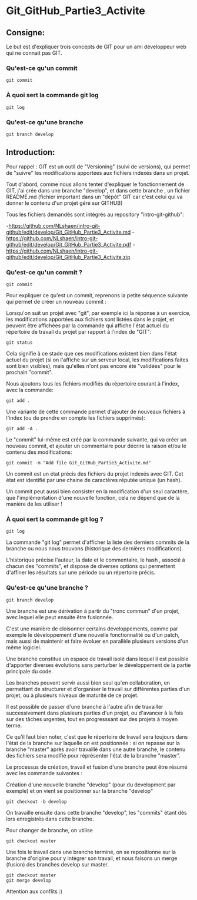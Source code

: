 # Git_GitHub_Partie3_Activite

## Consigne:

Le but est d'expliquer trois concepts de GIT pour un ami développeur web qui ne connait pas GIT.

### Qu'est-ce qu'un commit

    git commit

### À quoi sert la commande git log

    git log
    
### Qu'est-ce qu'une branche

    git branch develop

## Introduction:

Pour rappel : GIT est un outil de "Versioning" (suivi de versions), qui permet de "suivre" les modifications apportées aux fichiers indexés dans un projet.

Tout d'abord, comme nous allons tenter d'expliquer le fonctionnement de GIT, j'ai crée dans une branche "develop", et dans cette branche , un fichier README.md (fichier important dans un "dépôt" GIT car c'est celui qui va donner le contenu d'un projet géré sur GITHUB)

Tous les fichiers demandés sont intégrés au repository "intro-git-github":

 -https://github.com/NLshaen/intro-git-github/edit/develop/Git_GitHub_Partie3_Activite.md
 -https://github.com/NLshaen/intro-git-github/edit/develop/Git_GitHub_Partie3_Activite.pdf
 -https://github.com/NLshaen/intro-git-github/edit/develop/Git_GitHub_Partie3_Activite.zip

### Qu'est-ce qu'un commit ?

    git commit

Pour expliquer ce qu'est un commit, reprenons la petite séquence suivante qui permet de créer un nouveau commit :

Lorsqu'on suit un projet avec "git", par exemple ici la réponse à un exercice, les modifications apportées aux fichiers sont listées dans le projet, et peuvent être affichées par la commande qui affiche l'état actuel du répertoire de travail du projet par rapport à l'index de "GIT":

    git status
    
Cela signifie à ce stade que ces modifications existent bien dans l'état actuel du projet (si on l'affiche sur un serveur local, les modifications faites sont bien visibles), mais qu'elles n'ont pas encore été "validées" pour le prochain "commit".

Nous ajoutons tous les fichiers modifiés du répertoire courant à l'index, avec la commande:

    git add .
    
Une variante de cette commande permet d'ajouter de nouveaux fichiers à l'index (ou de prendre en compte les fichiers supprimés):

    git add -A .

Le "commit" lui-même est créé par la commande suivante, qui va créer un nouveau commit, et ajouter un commentaire pour décrire la raison et/ou le contenu des modifications:

    git commit -m "Add file Git_GitHub_Partie3_Activite.md"

Un commit est un état précis des fichiers du projet indexés avec GIT. Cet état est identifié par une chaine de caractères réputée unique (un hash).

Un commit peut aussi bien consister en la modification d'un seul caractère, que l'implémentation d'une nouvelle fonction, cela ne dépend que de la manière de les utiliser !

### À quoi sert la commande git log ?

    git log
    
La commande "git log" permet d'afficher la liste des derniers commits de la branche ou nous nous trouvons (historique des dernières modifications).

L'historique précise l'auteur, la date et le commentaire, le hash , associé à chacun des "commits", et dispose de diverses options qui permettent d'affiner les résultats sur une période ou un répertoire précis.

### Qu'est-ce qu'une branche ?

    git branch develop

Une branche est une dérivation à partir du "tronc commun" d'un projet, avec lequel elle peut ensuite être fusionnée.

C'est une manière de cloisonner certains développements, comme par exemple le développement d'une nouvelle fonctionnalité ou d'un patch, mais aussi de maintenir et faire évoluer en parallèle plusieurs versions d'un même logiciel.

Une branche constitue un espace de travail isolé dans lequel il est possible d'apporter diverses évolutions sans perturber le développement de la partie principale du code.

Les branches peuvent servir aussi bien seul qu'en collaboration, en permettant de structurer et d'organiser le travail sur différentes parties d'un projet, ou à plusieurs niveaux de maturité de ce projet.

Il est possible de passer d'une branche à l'autre afin de travailler successivement dans plusieurs parties d'un projet, ou d'avancer à la fois sur des tâches urgentes, tout en progresssant sur des projets à moyen terme.

Ce qu'il faut bien noter, c'est que le répertoire de travail sera toujours dans l'état de la branche sur laquelle on est positionnée : si on repasse sur la branche "master" après avoir travaillé dans une autre branche, le contenu des fichiers sera modifié pour réprésenter l'état de la branche "master".

Le processus de création, travail et fusion d'une branche peut être résumé avec les commande suivantes :

Création d'une nouvelle branche "develop" (pour du development par exemple) et on vient se positionner sur la branche "develop"

    git checkout -b develop

On travaille ensuite dans cette branche "develop", les "commits" étant dès lors enregistrés dans cette branche.

Pour changer de branche, on utilise

    git checkout master

Une fois le travail dans une branche terminé, on se repositionne sur la branche d'origine pour y intégrer son travail, et nous faisons
un merge (fusion) des branches develop sur master.

    git checkout master
    git merge develop

Attention aux conflits :)
